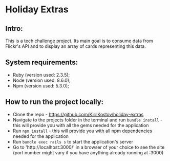 # Holiday Extras

## Intro:
This is a tech challenge project. Its main goal is to consume data from Flickr's API and to display an array of cards representing this data.

## System requirements:
* Ruby (version used: 2.3.5);
* Node (version used: 8.6.0);
* Npm (version used: 5.3.0);

## How to run the project locally:
* Clone the repo - https://github.com/KirilKostov/holiday-extras
* Navigate to the projects folder in the terminal and run ```bundle install``` - this will provide you with all the gems needed for the application
* Run ```npm install``` - this will provide you with all npm dependencies needed for the application
* Run ```bundle exec rails s``` to start the application's server
* Go to 'http://localhost:3000/' in a browser of your choice to see the site (port number might vary if you have anything already running at :3000)
